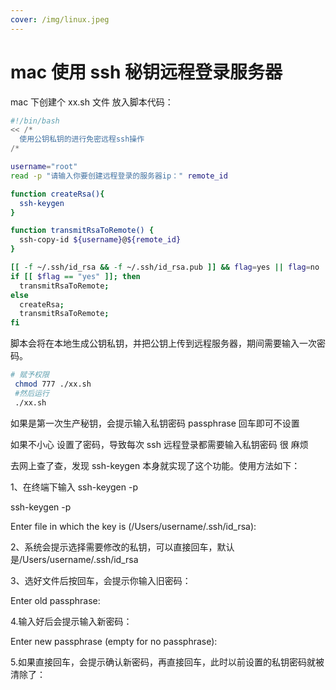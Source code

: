 ```yaml
---
cover: /img/linux.jpeg
---
```


# mac 使用 ssh 秘钥远程登录服务器

mac 下创建个 xx.sh 文件 放入脚本代码：

```bash
#!/bin/bash
<< /*
  使用公钥私钥的进行免密远程ssh操作
/*

username="root"
read -p "请输入你要创建远程登录的服务器ip：" remote_id

function createRsa(){
  ssh-keygen
}

function transmitRsaToRemote() {
  ssh-copy-id ${username}@${remote_id}
}

[[ -f ~/.ssh/id_rsa && -f ~/.ssh/id_rsa.pub ]] && flag=yes || flag=no
if [[ $flag == "yes" ]]; then
  transmitRsaToRemote;
else
  createRsa;
  transmitRsaToRemote;
fi

```

脚本会将在本地生成公钥私钥，并把公钥上传到远程服务器，期间需要输入一次密码。

```bash
# 赋予权限
 chmod 777 ./xx.sh
 #然后运行
 ./xx.sh
```

如果是第一次生产秘钥，会提示输入私钥密码 passphrase 回车即可不设置

如果不小心 设置了密码，导致每次 ssh 远程登录都需要输入私钥密码 很 麻烦

去网上查了查，发现 ssh-keygen 本身就实现了这个功能。使用方法如下：

1、在终端下输入 ssh-keygen -p

ssh-keygen -p

Enter file in which the key is (/Users/username/.ssh/id_rsa):

2、系统会提示选择需要修改的私钥，可以直接回车，默认是/Users/username/.ssh/id_rsa

3、选好文件后按回车，会提示你输入旧密码：

Enter old passphrase:

4.输入好后会提示输入新密码：

Enter new passphrase (empty for no passphrase):

5.如果直接回车，会提示确认新密码，再直接回车，此时以前设置的私钥密码就被清除了：
